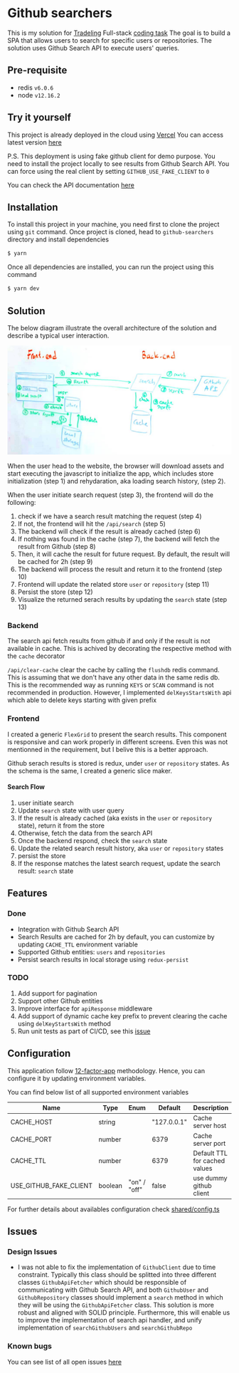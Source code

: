 # Github searchers

This is my solution for [Tradeling](https://www.tradeling.com/) Full-stack [coding task](https://github.com/tradeling/coding-tasks/blob/develop/fullstack-javascript/readme.md)
The goal is to build a SPA that allows users to search for specific users or repositories.
The solution uses Github Search API to execute users' queries.


## Pre-requisite
- redis `v6.0.6`
- node `v12.16.2`


## Try it yourself
This project is already deployed in the cloud using [Vercel](https://vercel.com)
You can access latest version [here](https://github-searchers-vercel.app)

P.S. This deployment is using fake github client for demo purpose. You need to install the project locally to see results from Github Search API. You can force using the real client by setting `GITHUB_USE_FAKE_CLIENT` to `0`

You can check the API documentation [here](github-searchers.vercel.app/_apidoc)


## Installation

To install this project in your machine, you need first to clone the project using `git` command.
Once project is cloned, head to `github-searchers` directory and install dependencies

```bash
$ yarn
```

Once all dependencies are installed, you can run the project using this command
```bash
$ yarn dev
```

## Solution
The below diagram illustrate the overall architecture of the solution and describe a typical user interaction.

![Architecture](doc/public/Architecture.jpg)

When the user head to the website, the browser will download assets and start executing the javascript to initialize the app, which includes store initialization (step 1) and rehydaration, aka loading search history, (step 2).

When the user initiate search request (step 3), the frontend will do the following:
 1. check if we have a search result matching the request (step 4)
 1. If not, the frontend will hit the `/api/search` (step 5)
 1. The backend will check if the result is already cached (step 6)
 1. If nothing was found in the cache (step 7), the backend will fetch the result from Github (step 8)
 1. Then, it will cache the result for future request. By default, the result will be cached for 2h (step 9)
 1. The backend will process the result and return it to the frontend (step 10)
 1. Frontend will update the related store `user` or `repository` (step 11)
 1. Persist the store (step 12)
 1. Visualize the returned serach results by updating the `search` state (step 13)

### Backend
The search api fetch results from github if and only if the result is not available in cache. This is achived by decorating the respective method with the `cache` decorator

`/api/clear-cache` clear the cache by calling the `flushdb` redis command. This is assuming that we don't have any other data in the same redis db. This is the recommended way as running `KEYS` or `SCAN` command is not recommended in production. However, I implemented `delKeysStartsWith` api which able to delete keys starting with given prefix

### Frontend
I created a generic `FlexGrid` to present the search results. This component is responsive and can work properly in different screens. Even this was not mentionned in the requirement, but I belive this is a better approach.

Github serach results is stored is redux, under `user` or `repository` states. As the schema is the same, I created a generic slice maker.

#### Search Flow
1. user initiate search
1. Update `search` state with user query
1. If the result is already cached (aka exists in the `user` or `repository` state), return it from the store
1. Otherwise, fetch the data from the search API
1. Once the backend respond, check the `search` state
1. Update the related search result history, aka `user` or `repository` states
1. persist the store
1. If the response matches the latest search request, update the search result: `search` state


## Features
### Done
- Integration with Github Search API
- Search Results are cached for 2h by default, you can customize by updating `CACHE_TTL` environment variable
- Supported Github entities: `users` and `repositories`
- Persist search results in local storage using `redux-persist`

### TODO
1. Add support for pagination
2. Support other Github entities
3. Improve interface for `apiResponse` middleware
4. Add support of dynamic cache key prefix to prevent clearing the cache using `delKeyStartsWith` method
5. Run unit tests as part of CI/CD, see this [issue](https://github.com/vercel/vercel/discussions/5140)


## Configuration
This application follow [12-factor-app](https://12factor.net/) methodology. Hence, you can configure it by updating environment variables.

You can find below list of all supported environment variables

|Name                   | Type        | Enum          | Default     | Description                   |
|-----------------------|-------------|---------------|-------------|-------------------------------|
|CACHE_HOST             | string      |               | "127.0.0.1" | Cache server host             |
|CACHE_PORT             | number      |               | 6379        | Cache server port             |
|CACHE_TTL              | number      |               | 6379        | Default TTL for cached values |
|USE_GITHUB_FAKE_CLIENT | boolean     | "on" / "off"  | false       | use dummy github client        |


For further details about availables configuration check <a href="shared/config.ts">shared/config.ts</a>


## Issues
### Design Issues

- I was not able to fix the implementation of `GithubClient` due to time constraint. Typically this class should be splitted into three different classes `GithubApiFetcher` which should be responsible of communicating with Github Search API, and both `GithubUser` and `GithubRepository` classes should implement a `search` method in which they will be using the `GithubApiFetcher` class. This solution is more robust and aligned with SOLID principle. Furthermore, this will enable us to improve the implementation of search api handler, and unify implementation of `searchGithubUsers` and `searchGithubRepo`

### Known bugs
You can see list of all open issues [here](https://github.com/benzid-wael/github-searchers/issues/)
